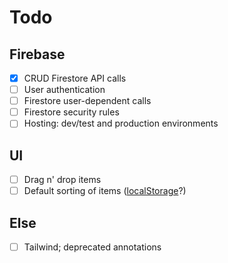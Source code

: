 # Todo

## Firebase

- [x] CRUD Firestore API calls
- [ ] User authentication
- [ ] Firestore user-dependent calls
- [ ] Firestore security rules
- [ ] Hosting: dev/test and production environments

## UI

- [ ] Drag n' drop items
- [ ] Default sorting of items ([localStorage](https://www.freecodecamp.org/news/how-to-use-localstorage-with-react-hooks-to-set-and-get-items/)?)

## Else

- [ ] Tailwind; deprecated annotations
